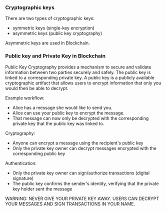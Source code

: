 ### Cryptographic keys

There are two types of cryptographic keys:

* symmetric keys (single-key encryption)  
* asymmetric keys (public key cryptography)

Asymmetric keys are used in Blockchain.

### Public key and Private Key in Blockchain

Public Key Cryptography provides a mechanism to secure and validate information between two parties securely and safely. The public key is linked to a corresponding private key. A public key is a publicly available cryptographic artifact that allows users to encrypt information that only you would then be able to decrypt. 

Example workflow: 

* Alice has a message she would like to send you.   
* Alice can use your public key to encrypt the message.   
* That message can now only be decrypted with the corresponding private key that the public key was linked to.

Cryptography:

* Anyone can encrypt a message using the recipient's public key  
* Only the private key owner can decrypt messages encrypted with the corresponding public key

Authentication:

* Only the private key owner can sign/authorize transactions (digital signature)  
* The public key confirms the sender's identity, verifying that the private key holder sent the message

WARNING: NEVER GIVE YOUR PRIVATE KEY AWAY. USERS CAN DECRYPT YOUR MESSAGES AND SIGN TRANSACTIONS IN YOUR NAME.
